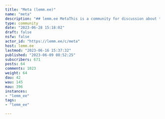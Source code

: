 ```yaml
---
title: "Meta (lemm.ee)" 
name: "meta"
description: "## lemm.ee MetaThis is a community for discussion about this particular Lemmy instance.News and updates about lemm.ee will be posted here, so if that's something that interests you, make sure to subscribe!If you need help with anything, please post in [!support](https://lemm.ee/c/support) instead."
type: community
date: "2023-06-28 15:18:02"
draft: false
nsfw: false
actor_id: "https://lemm.ee/c/meta"
host: lemm.ee
lastmod: "2023-06-16 15:37:32"
published: "2023-06-09 08:52:25"
subscribers: 671
posts: 64
comments: 1023
weight: 64
dau: 42
wau: 145
mau: 396
instances:
- "lemm_ee"
tags: 
- "lemm_ee"

---
```

